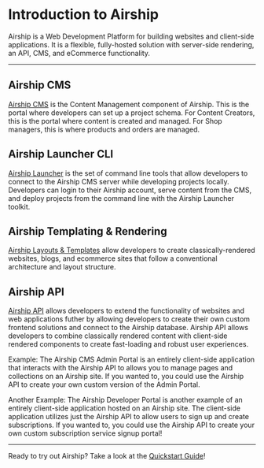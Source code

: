 # Introduction to Airship

Airship is a Web Development Platform for building websites and client-side applications. It is a flexible, fully-hosted solution with server-side rendering, an API, CMS, and eCommerce functionality.

---

## Airship CMS
[Airship CMS](https://airshipcms.io/documentation/view/introduction-to-airship-cms) is the Content Management component of Airship. This is the portal where developers can set up a project schema. For Content Creators, this is the portal where content is created and managed. For Shop managers, this is where products and orders are managed.

## Airship Launcher CLI
[Airship Launcher](https://airshipcms.io/documentation/view/airship-cli-commands) is the set of command line tools that allow developers to connect to the Airship CMS server while developing projects locally. Developers can login to their Airship account, serve content from the CMS, and deploy projects from the command line with the Airship Launcher toolkit.

## Airship Templating & Rendering
[Airship Layouts & Templates](https://airshipcms.io/documentation/view/using-layouts-templates) allow developers to create classically-rendered websites, blogs, and ecommerce sites that follow a conventional architecture and layout structure. 

## Airship API
[Airship API](https://airshipcms.io/documentation/view/introduction-to-airship-api) allows developers to extend the functionality of websites and web applications futher by allowing developers to create their own custom frontend solutions and connect to the Airship database. Airship API allows developers to combine classically rendered content with client-side rendered components to create fast-loading and robust user experiences.

Example: The Airship CMS Admin Portal is an entirely client-side application that interacts with the Airship API to allows you to manage pages and collections on an Airship site. If you wanted to, you could use the Airship API to create your own custom version of the Admin Portal.

Another Example: The Airship Developer Portal is another example of an entirely client-side application hosted on an Airship site. The client-side application utilizes just the Airship API to allow users to sign up and create subscriptions. If you wanted to, you could use the Airship API to create your own custom subscription service signup portal!

---

Ready to try out Airship? Take a look at the [Quickstart Guide](https://airshipcms.io/documentation/view/quickstart-guide)!

